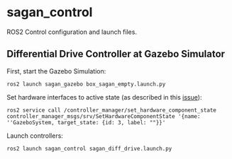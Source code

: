 # sagan_control

ROS2 Control configuration and launch files.

## Differential Drive Controller at Gazebo Simulator

First, start the Gazebo Simulation:
```
ros2 launch sagan_gazebo box_sagan_empty.launch.py
```

Set hardware interfaces to active state (as described in this [issue](https://github.com/ros-controls/gazebo_ros2_control/issues/131)):
```
ros2 service call /controller_manager/set_hardware_component_state controller_manager_msgs/srv/SetHardwareComponentState '{name: ''GazeboSystem, target_state: {id: 3, label: ""}}'
```

Launch controllers:
```
ros2 launch sagan_control sagan_diff_drive.launch.py
```